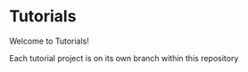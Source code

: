 # Tutorials

Welcome to Tutorials!

Each tutorial project is on its own branch within this repository
